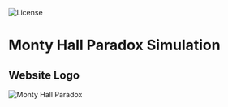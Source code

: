 ![License](https://img.shields.io/badge/License-MIT%20-red.svg)

# Monty Hall Paradox Simulation
## Website Logo
![Monty Hall Paradox](https://github.com/MohamedMetwalli5/MontyHallParadox-Simulation/assets/58489322/a9e89cb7-3679-4f10-96ee-0e5d66277428)
